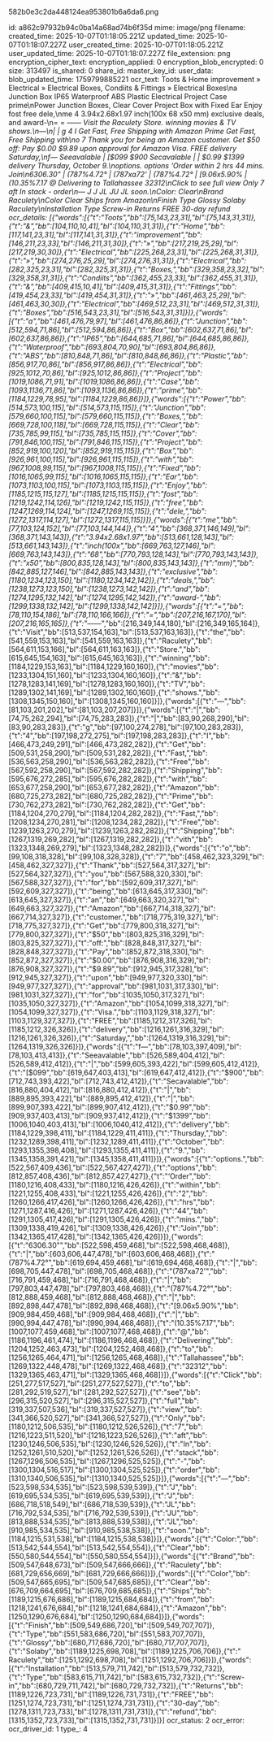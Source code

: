 582b0e3c2da448124ea953801b6a6da6.png

id: a862c97932b94c0ba14a68ad74b6f35d
mime: image/png
filename: 
created_time: 2025-10-07T01:18:05.221Z
updated_time: 2025-10-07T01:18:07.227Z
user_created_time: 2025-10-07T01:18:05.221Z
user_updated_time: 2025-10-07T01:18:07.227Z
file_extension: png
encryption_cipher_text: 
encryption_applied: 0
encryption_blob_encrypted: 0
size: 313497
is_shared: 0
share_id: 
master_key_id: 
user_data: 
blob_updated_time: 1759799885221
ocr_text: Toots & Home improvement » Electrical » Electrical Boxes, Condiits & Fittings » Electrical Boxes\na Junction Box IP65 Waterproof ABS Plastic Electrical Project Case prime\nPower Junction Boxes, Clear Cover Project Box with Fixed Ear Enjoy fost free dele,\nme 4 3.94x2.68x1.97 inch(100x 68 x50 mm) exclusive deals, and award-\n= = —_— Visit the Raculety Store. winning movies & TV shows.\n—\n| | g 4 I Get Fast, Free Shipping with Amazon Prime Get Fast, Free Shipping vith\no 7 Thank you for being an Amazon customer. Get $50 off: Pay $0.00 $9.89 upon approval for Amazon Visa. FREE delivery Saturday,\nf— Seeavalable | [$099 $900 Secavalable | | $0.99 $1399 delivery Thursday, October 9.\noptions. options ‘Order within 2 hrs 44 mins. Join\n6306.30" | (787%4.72° | (787xa72' | (787%4.72° | [9.06x5.90% | (10.35%7.17 @ Delivering to Tallahassee 32312\nClick to see full view Only 7 aft In stack - order\n— J J JL JU JL soon.\nColor: Clear\nBrand Raculety\nColor Clear Ships from Amazon\nFinish Type Glossy Solaby  Raculety\nInstallation Type Screw-in Returns FREE 30-day refund
ocr_details: [{"words":[{"t":"Toots","bb":[75,143,23,31],"bl":[75,143,31,31]},{"t":"&","bb":[104,110,10,41],"bl":[104,110,31,31]},{"t":"Home","bb":[117,141,23,31],"bl":[117,141,31,31]},{"t":"improvement","bb":[146,211,23,33],"bl":[146,211,31,30]},{"t":"»","bb":[217,219,25,29],"bl":[217,219,30,30]},{"t":"Electrical","bb":[225,268,23,31],"bl":[225,268,31,31]},{"t":"»","bb":[274,276,25,29],"bl":[274,276,31,31]},{"t":"Electrical","bb":[282,325,23,31],"bl":[282,325,31,31]},{"t":"Boxes,","bb":[329,358,23,32],"bl":[329,358,31,31]},{"t":"Condiits","bb":[362,455,23,33],"bl":[362,455,31,31]},{"t":"&","bb":[409,415,10,41],"bl":[409,415,31,31]},{"t":"Fittings","bb":[419,454,23,33],"bl":[419,454,31,31]},{"t":"»","bb":[461,463,25,29],"bl":[461,463,30,30]},{"t":"Electrical","bb":[469,512,23,31],"bl":[469,512,31,31]},{"t":"Boxes","bb":[516,543,23,31],"bl":[516,543,31,31]}]},{"words":[{"t":"a","bb":[461,476,79,97],"bl":[461,476,86,86]},{"t":"Junction","bb":[512,594,71,86],"bl":[512,594,86,86]},{"t":"Box","bb":[602,637,71,86],"bl":[602,637,86,86]},{"t":"IP65","bb":[644,685,71,86],"bl":[644,685,86,86]},{"t":"Waterproof","bb":[693,804,70,90],"bl":[693,804,86,86]},{"t":"ABS","bb":[810,848,71,86],"bl":[810,848,86,86]},{"t":"Plastic","bb":[856,917,70,86],"bl":[856,917,86,86]},{"t":"Electrical","bb":[925,1012,70,86],"bl":[925,1012,86,86]},{"t":"Project","bb":[1019,1086,71,91],"bl":[1019,1086,86,86]},{"t":"Case","bb":[1093,1136,71,86],"bl":[1093,1136,86,86]},{"t":"prime","bb":[1184,1229,78,95],"bl":[1184,1229,86,86]}]},{"words":[{"t":"Power","bb":[514,573,100,115],"bl":[514,573,115,115]},{"t":"Junction","bb":[579,660,100,115],"bl":[579,660,115,115]},{"t":"Boxes,","bb":[669,728,100,118],"bl":[669,728,115,115]},{"t":"Clear","bb":[735,785,99,115],"bl":[735,785,115,115]},{"t":"Cover","bb":[791,846,100,115],"bl":[791,846,115,115]},{"t":"Project","bb":[852,919,100,120],"bl":[852,919,115,115]},{"t":"Box","bb":[926,961,100,115],"bl":[926,961,115,115]},{"t":"with","bb":[967,1008,99,115],"bl":[967,1008,115,115]},{"t":"Fixed","bb":[1016,1065,99,115],"bl":[1016,1065,115,115]},{"t":"Ear","bb":[1073,1103,100,115],"bl":[1073,1103,115,115]},{"t":"Enjoy","bb":[1185,1215,115,127],"bl":[1185,1215,115,115]},{"t":"fost","bb":[1219,1242,114,126],"bl":[1219,1242,115,115]},{"t":"free","bb":[1247,1269,114,124],"bl":[1247,1269,115,115]},{"t":"dele,","bb":[1272,1317,114,127],"bl":[1272,1317,115,115]}]},{"words":[{"t":"me","bb":[77,103,124,152],"bl":[77,103,144,144]},{"t":"4","bb":[368,371,146,149],"bl":[368,371,143,143]},{"t":"3.94x2.68x1.97","bb":[513,661,128,143],"bl":[513,661,143,143]},{"t":"inch(100x","bb":[669,763,127,146],"bl":[669,763,143,143]},{"t":"68","bb":[770,793,128,143],"bl":[770,793,143,143]},{"t":"x50","bb":[800,835,128,143],"bl":[800,835,143,143]},{"t":"mm)","bb":[842,885,127,146],"bl":[842,885,143,143]},{"t":"exclusive","bb":[1180,1234,123,150],"bl":[1180,1234,142,142]},{"t":"deals,","bb":[1238,1273,123,150],"bl":[1238,1273,142,142]},{"t":"and","bb":[1274,1295,132,142],"bl":[1274,1295,142,142]},{"t":"award-","bb":[1299,1338,132,142],"bl":[1299,1338,142,142]}]},{"words":[{"t":"=","bb":[78,110,154,186],"bl":[78,110,166,166]},{"t":"=","bb":[207,216,167,170],"bl":[207,216,165,165]},{"t":"—_—","bb":[216,349,144,180],"bl":[216,349,165,164]},{"t":"Visit","bb":[513,537,154,163],"bl":[513,537,163,163]},{"t":"the","bb":[541,559,153,163],"bl":[541,559,163,163]},{"t":"Raculety","bb":[564,611,153,166],"bl":[564,611,163,163]},{"t":"Store.","bb":[615,645,154,163],"bl":[615,645,163,163]},{"t":"winning","bb":[1184,1229,153,163],"bl":[1184,1229,160,160]},{"t":"movies","bb":[1233,1304,151,160],"bl":[1233,1304,160,160]},{"t":"&","bb":[1278,1283,141,169],"bl":[1278,1283,160,160]},{"t":"TV","bb":[1289,1302,141,169],"bl":[1289,1302,160,160]},{"t":"shows.","bb":[1308,1345,150,160],"bl":[1308,1345,160,160]}]},{"words":[{"t":"—","bb":[81,103,201,202],"bl":[81,103,207,207]}]},{"words":[{"t":"|","bb":[74,75,262,294],"bl":[74,75,283,283]},{"t":"|","bb":[83,90,268,290],"bl":[83,90,283,283]},{"t":"g","bb":[97,100,274,278],"bl":[97,100,283,283]},{"t":"4","bb":[197,198,272,275],"bl":[197,198,283,283]},{"t":"I","bb":[466,473,249,291],"bl":[466,473,282,282]},{"t":"Get","bb":[509,531,258,290],"bl":[509,531,282,282]},{"t":"Fast,","bb":[536,563,258,290],"bl":[536,563,282,282]},{"t":"Free","bb":[567,592,258,290],"bl":[567,592,282,282]},{"t":"Shipping","bb":[595,676,272,285],"bl":[595,676,282,282]},{"t":"with","bb":[653,677,258,290],"bl":[653,677,282,282]},{"t":"Amazon","bb":[680,725,273,282],"bl":[680,725,282,282]},{"t":"Prime","bb":[730,762,273,282],"bl":[730,762,282,282]},{"t":"Get","bb":[1184,1204,270,279],"bl":[1184,1204,282,282]},{"t":"Fast,","bb":[1208,1234,270,281],"bl":[1208,1234,282,282]},{"t":"Free","bb":[1239,1263,270,279],"bl":[1239,1263,282,282]},{"t":"Shipping","bb":[1267,1319,269,282],"bl":[1267,1319,282,282]},{"t":"vith","bb":[1323,1348,269,279],"bl":[1323,1348,282,282]}]},{"words":[{"t":"o","bb":[99,108,318,328],"bl":[99,108,328,328]},{"t":"7","bb":[458,462,323,329],"bl":[458,462,327,327]},{"t":"Thank","bb":[527,564,317,327],"bl":[527,564,327,327]},{"t":"you","bb":[567,588,320,330],"bl":[567,588,327,327]},{"t":"for","bb":[592,609,317,327],"bl":[592,609,327,327]},{"t":"being","bb":[613,645,317,330],"bl":[613,645,327,327]},{"t":"an","bb":[649,663,320,327],"bl":[649,663,327,327]},{"t":"Amazon","bb":[667,714,318,327],"bl":[667,714,327,327]},{"t":"customer.","bb":[718,775,319,327],"bl":[718,775,327,327]},{"t":"Get","bb":[779,800,318,327],"bl":[779,800,327,327]},{"t":"$50","bb":[803,825,316,329],"bl":[803,825,327,327]},{"t":"off:","bb":[828,848,317,327],"bl":[828,848,327,327]},{"t":"Pay","bb":[852,872,318,330],"bl":[852,872,327,327]},{"t":"$0.00","bb":[876,908,316,329],"bl":[876,908,327,327]},{"t":"$9.89","bb":[912,945,317,328],"bl":[912,945,327,327]},{"t":"upon","bb":[949,977,320,330],"bl":[949,977,327,327]},{"t":"approval","bb":[981,1031,317,330],"bl":[981,1031,327,327]},{"t":"for","bb":[1035,1050,317,327],"bl":[1035,1050,327,327]},{"t":"Amazon","bb":[1054,1099,318,327],"bl":[1054,1099,327,327]},{"t":"Visa.","bb":[1103,1129,318,327],"bl":[1103,1129,327,327]},{"t":"FREE","bb":[1185,1212,317,326],"bl":[1185,1212,326,326]},{"t":"delivery","bb":[1216,1261,316,329],"bl":[1216,1261,326,326]},{"t":"Saturday,","bb":[1264,1319,316,329],"bl":[1264,1319,326,326]}]},{"words":[{"t":"f—","bb":[78,103,397,409],"bl":[78,103,413,413]},{"t":"Seeavalable","bb":[526,589,404,412],"bl":[526,589,412,412]},{"t":"|","bb":[599,605,393,422],"bl":[599,605,412,412]},{"t":"[$099","bb":[619,647,403,413],"bl":[619,647,412,412]},{"t":"$900","bb":[712,743,393,422],"bl":[712,743,412,412]},{"t":"Secavalable","bb":[816,880,404,412],"bl":[816,880,412,412]},{"t":"|","bb":[889,895,393,422],"bl":[889,895,412,412]},{"t":"|","bb":[899,907,393,422],"bl":[899,907,412,412]},{"t":"$0.99","bb":[909,937,403,413],"bl":[909,937,412,412]},{"t":"$1399","bb":[1006,1040,403,413],"bl":[1006,1040,412,412]},{"t":"delivery","bb":[1184,1229,398,411],"bl":[1184,1229,411,411]},{"t":"Thursday,","bb":[1232,1289,398,411],"bl":[1232,1289,411,411]},{"t":"October","bb":[1293,1355,398,408],"bl":[1293,1355,411,411]},{"t":"9.","bb":[1345,1358,391,421],"bl":[1345,1358,411,411]}]},{"words":[{"t":"options.","bb":[522,567,409,436],"bl":[522,567,427,427]},{"t":"options","bb":[812,857,408,436],"bl":[812,857,427,427]},{"t":"‘Order","bb":[1180,1216,408,433],"bl":[1180,1216,426,426]},{"t":"within","bb":[1221,1255,408,433],"bl":[1221,1255,426,426]},{"t":"2","bb":[1260,1266,417,426],"bl":[1260,1266,426,426]},{"t":"hrs","bb":[1271,1287,416,426],"bl":[1271,1287,426,426]},{"t":"44","bb":[1291,1305,417,426],"bl":[1291,1305,426,426]},{"t":"mins.","bb":[1309,1338,419,426],"bl":[1309,1338,426,426]},{"t":"Join","bb":[1342,1365,417,428],"bl":[1342,1365,426,426]}]},{"words":[{"t":"6306.30\"","bb":[522,598,459,468],"bl":[522,598,468,468]},{"t":"|","bb":[603,606,447,478],"bl":[603,606,468,468]},{"t":"(787%4.72°","bb":[619,694,459,468],"bl":[619,694,468,468]},{"t":"|","bb":[698,705,447,478],"bl":[698,705,468,468]},{"t":"(787xa72'","bb":[716,791,459,468],"bl":[716,791,468,468]},{"t":"|","bb":[797,803,447,478],"bl":[797,803,468,468]},{"t":"(787%4.72°","bb":[812,888,459,468],"bl":[812,888,468,468]},{"t":"|","bb":[892,898,447,478],"bl":[892,898,468,468]},{"t":"[9.06x5.90%","bb":[909,984,459,468],"bl":[909,984,468,468]},{"t":"|","bb":[990,994,447,478],"bl":[990,994,468,468]},{"t":"(10.35%7.17","bb":[1007,1077,459,468],"bl":[1007,1077,468,468]},{"t":"@","bb":[1186,1196,461,474],"bl":[1186,1196,468,468]},{"t":"Delivering","bb":[1204,1252,463,473],"bl":[1204,1252,468,468]},{"t":"to","bb":[1256,1265,464,471],"bl":[1256,1265,468,468]},{"t":"Tallahassee","bb":[1269,1322,448,478],"bl":[1269,1322,468,468]},{"t":"32312","bb":[1329,1365,463,471],"bl":[1329,1365,468,468]}]},{"words":[{"t":"Click","bb":[251,277,517,527],"bl":[251,277,527,527]},{"t":"to","bb":[281,292,519,527],"bl":[281,292,527,527]},{"t":"see","bb":[296,315,520,527],"bl":[296,315,527,527]},{"t":"full","bb":[319,337,507,536],"bl":[319,337,527,527]},{"t":"view","bb":[341,366,520,527],"bl":[341,366,527,527]},{"t":"Only","bb":[1180,1212,506,535],"bl":[1180,1212,526,526]},{"t":"7","bb":[1216,1223,511,520],"bl":[1216,1223,526,526]},{"t":"aft","bb":[1230,1246,506,535],"bl":[1230,1246,526,526]},{"t":"In","bb":[1252,1261,510,520],"bl":[1252,1261,526,526]},{"t":"stack","bb":[1267,1296,506,535],"bl":[1267,1296,525,525]},{"t":"-","bb":[1300,1304,516,517],"bl":[1300,1304,525,525]},{"t":"order","bb":[1310,1340,506,535],"bl":[1310,1340,525,525]}]},{"words":[{"t":"—","bb":[523,598,534,535],"bl":[523,598,539,539]},{"t":"J","bb":[619,695,534,535],"bl":[619,695,539,539]},{"t":"J","bb":[686,718,518,549],"bl":[686,718,539,539]},{"t":"JL","bb":[716,792,534,535],"bl":[716,792,539,539]},{"t":"JU","bb":[813,888,534,535],"bl":[813,888,539,538]},{"t":"JL","bb":[910,985,534,535],"bl":[910,985,538,538]},{"t":"soon.","bb":[1184,1215,531,538],"bl":[1184,1215,538,538]}]},{"words":[{"t":"Color:","bb":[513,542,544,554],"bl":[513,542,554,554]},{"t":"Clear","bb":[550,580,544,554],"bl":[550,580,554,554]}]},{"words":[{"t":"Brand","bb":[509,547,648,673],"bl":[509,547,666,666]},{"t":"Raculety","bb":[681,729,656,669],"bl":[681,729,666,666]}]},{"words":[{"t":"Color","bb":[509,547,665,695],"bl":[509,547,685,685]},{"t":"Clear","bb":[676,709,664,695],"bl":[676,709,685,685]},{"t":"Ships","bb":[1189,1215,676,686],"bl":[1189,1215,684,684]},{"t":"from","bb":[1218,1241,676,684],"bl":[1218,1241,684,684]},{"t":"Amazon","bb":[1250,1290,676,684],"bl":[1250,1290,684,684]}]},{"words":[{"t":"Finish","bb":[509,549,686,720],"bl":[509,549,707,707]},{"t":"Type","bb":[551,583,686,720],"bl":[551,583,707,707]},{"t":"Glossy","bb":[680,717,686,720],"bl":[680,717,707,707]},{"t":"Solaby","bb":[1189,1225,698,708],"bl":[1189,1225,706,706]},{"t":" Raculety","bb":[1251,1292,698,708],"bl":[1251,1292,706,706]}]},{"words":[{"t":"Installation","bb":[513,579,711,742],"bl":[513,579,732,732]},{"t":"Type","bb":[583,615,711,742],"bl":[583,615,732,732]},{"t":"Screw-in","bb":[680,729,711,742],"bl":[680,729,732,732]},{"t":"Returns","bb":[1189,1226,723,731],"bl":[1189,1226,731,731]},{"t":"FREE","bb":[1251,1274,723,731],"bl":[1251,1274,731,731]},{"t":"30-day","bb":[1278,1311,723,733],"bl":[1278,1311,731,731]},{"t":"refund","bb":[1315,1352,723,733],"bl":[1315,1352,731,731]}]}]
ocr_status: 2
ocr_error: 
ocr_driver_id: 1
type_: 4